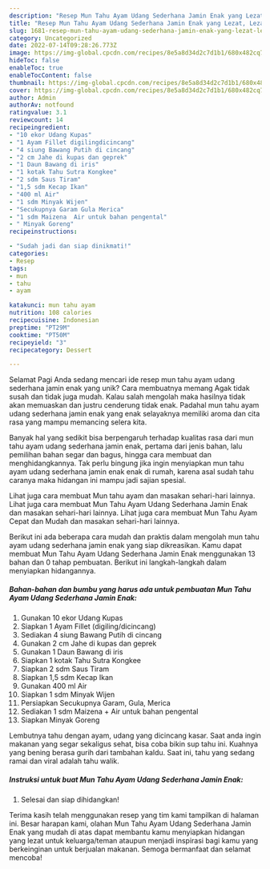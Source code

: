 ```yaml
---
description: "Resep Mun Tahu Ayam Udang Sederhana Jamin Enak yang Lezat, Lezat"
title: "Resep Mun Tahu Ayam Udang Sederhana Jamin Enak yang Lezat, Lezat"
slug: 1681-resep-mun-tahu-ayam-udang-sederhana-jamin-enak-yang-lezat-lezat
category: Uncategorized
date: 2022-07-14T09:28:26.773Z
image: https://img-global.cpcdn.com/recipes/8e5a8d34d2c7d1b1/680x482cq70/mun-tahu-ayam-udang-sederhana-jamin-enak-foto-resep-utama.jpg
hideToc: false
enableToc: true
enableTocContent: false
thumbnail: https://img-global.cpcdn.com/recipes/8e5a8d34d2c7d1b1/680x482cq70/mun-tahu-ayam-udang-sederhana-jamin-enak-foto-resep-utama.jpg
cover: https://img-global.cpcdn.com/recipes/8e5a8d34d2c7d1b1/680x482cq70/mun-tahu-ayam-udang-sederhana-jamin-enak-foto-resep-utama.jpg
author: Admin
authorAv: notfound
ratingvalue: 3.1
reviewcount: 14
recipeingredient:
- "10 ekor Udang Kupas"
- "1 Ayam Fillet digilingdicincang"
- "4 siung Bawang Putih di cincang"
- "2 cm Jahe di kupas dan geprek"
- "1 Daun Bawang di iris"
- "1 kotak Tahu Sutra Kongkee"
- "2 sdm Saus Tiram"
- "1,5 sdm Kecap Ikan"
- "400 ml Air"
- "1 sdm Minyak Wijen"
- "Secukupnya Garam Gula Merica"
- "1 sdm Maizena  Air untuk bahan pengental"
- " Minyak Goreng"
recipeinstructions:

- "Sudah jadi dan siap dinikmati!"
categories:
- Resep
tags:
- mun
- tahu
- ayam

katakunci: mun tahu ayam 
nutrition: 108 calories
recipecuisine: Indonesian
preptime: "PT29M"
cooktime: "PT50M"
recipeyield: "3"
recipecategory: Dessert

---
```



Selamat Pagi Anda sedang mencari ide resep mun tahu ayam udang sederhana jamin enak yang unik? Cara membuatnya memang Agak tidak susah dan tidak juga mudah. Kalau salah mengolah maka hasilnya tidak akan memuaskan dan justru cenderung tidak enak. Padahal mun tahu ayam udang sederhana jamin enak yang enak selayaknya memiliki aroma dan cita rasa yang mampu memancing selera kita.


Banyak hal yang sedikit bisa berpengaruh terhadap kualitas rasa dari mun tahu ayam udang sederhana jamin enak, pertama dari jenis bahan, lalu pemilihan bahan segar dan bagus, hingga cara membuat dan menghidangkannya. Tak perlu bingung jika ingin menyiapkan mun tahu ayam udang sederhana jamin enak enak di rumah, karena asal sudah tahu caranya maka hidangan ini mampu jadi sajian spesial.

Lihat juga cara membuat Mun tahu ayam dan masakan sehari-hari lainnya. Lihat juga cara membuat Mun Tahu Ayam Udang Sederhana Jamin Enak dan masakan sehari-hari lainnya. Lihat juga cara membuat Mun Tahu Ayam Cepat dan Mudah dan masakan sehari-hari lainnya.


Berikut ini ada beberapa cara mudah dan praktis dalam mengolah mun tahu ayam udang sederhana jamin enak yang siap dikreasikan. Kamu dapat membuat Mun Tahu Ayam Udang Sederhana Jamin Enak menggunakan 13 bahan dan 0 tahap pembuatan. Berikut ini langkah-langkah dalam menyiapkan hidangannya.

<!--inarticleads1-->

##### Bahan-bahan dan bumbu yang harus ada untuk pembuatan Mun Tahu Ayam Udang Sederhana Jamin Enak:

1. Gunakan 10 ekor Udang Kupas
1. Siapkan 1 Ayam Fillet (digiling/dicincang)
1. Sediakan 4 siung Bawang Putih di cincang
1. Gunakan 2 cm Jahe di kupas dan geprek
1. Gunakan 1 Daun Bawang di iris
1. Siapkan 1 kotak Tahu Sutra Kongkee
1. Siapkan 2 sdm Saus Tiram
1. Siapkan 1,5 sdm Kecap Ikan
1. Gunakan 400 ml Air
1. Siapkan 1 sdm Minyak Wijen
1. Persiapkan Secukupnya Garam, Gula, Merica
1. Sediakan 1 sdm Maizena + Air untuk bahan pengental
1. Siapkan  Minyak Goreng


Lembutnya tahu dengan ayam, udang yang dicincang kasar. Saat anda ingin makanan yang segar sekaligus sehat, bisa coba bikin sup tahu ini. Kuahnya yang bening berasa gurih dari tambahan kaldu. Saat ini, tahu yang sedang ramai dan viral adalah tahu walik. 

<!--inarticleads2-->

##### Instruksi untuk buat Mun Tahu Ayam Udang Sederhana Jamin Enak:


1. Selesai dan siap dihidangkan!



Terima kasih telah menggunakan resep yang tim kami tampilkan di halaman ini. Besar harapan kami, olahan Mun Tahu Ayam Udang Sederhana Jamin Enak yang mudah di atas dapat membantu kamu menyiapkan hidangan yang lezat untuk keluarga/teman ataupun menjadi inspirasi bagi kamu yang berkeinginan untuk berjualan makanan. Semoga bermanfaat dan selamat mencoba!
